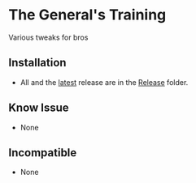 # The General's Training

Various tweaks for bros

## Installation

* All and the [latest](../Releases/TGT/TheGeneralsTraining.zip) release are in the [Release](../Release/) folder.

## Know Issue

* None

## Incompatible

* None
